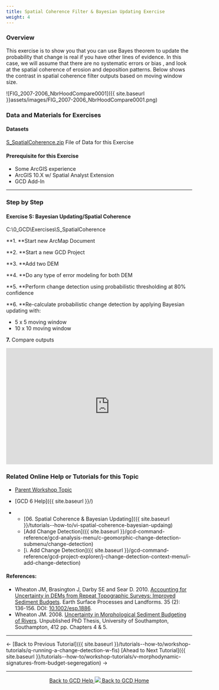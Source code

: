 ```yaml
---
title: Spatial Coherence Filter & Bayesian Updating Exercise
weight: 4
---
```


### Overview

This exercise is to show you that you can use Bayes theorem to update the probability that change is real if you have other lines of evidence. In this case, we will assume that there are no systematic errors or bias , and look at the spatial coherence of erosion and deposition patterns. Below shows the contrast in spatial coherence filter outputs based on moving window size.

![FIG_2007-2006_NbrHoodCompare0001]({{ site.baseurl }}assets/images/FIG_2007-2006_NbrHoodCompare0001.png)

### Data and Materials for Exercises

#### Datasets

[S_SpatialCoherence.zip](https://s3-us-west-2.amazonaws.com/etalweb.joewheaton.org/etal_workshops/GCD/2015_USU/S_SpatialCoherence.zip) File of Data for this Exercise

#### Prerequisite for this Exercise

- Some ArcGIS experience
- ArcGIS 10.X w/ Spatial Analyst Extension
- GCD Add-In

------

### Step by Step

####  **Exercise S: Bayesian Updating/Spatial Coherence**

C:\0_GCD\Exercises\S_SpatialCoherence

**1. **Start new ArcMap Document

**2. **Start a new GCD Project

**3. **Add two DEM

**4. **Do any type of error modeling for both DEM

**5. **Perform change detection using probabilistic thresholding at 80% confidence

**6. **Re-calculate probabilistic change detection by applying Bayesian updating with:

- 5 x 5 moving window
- 10 x 10 moving window

**7.** Compare outputs

<iframe width="560" height="315" src="https://www.youtube.com/embed/n0wH63OWFFU" frameborder="0" gesture="media" allow="encrypted-media" allowfullscreen></iframe>

### Related Online Help or Tutorials for this Topic

- [Parent Workshop Topic](http://gcdworkshop.joewheaton.org/workshop-topics/versions/3-day-workshop/3-Day3/s-spatial-coherence-bayesian-updating)

- [GCD 6 Help]({{ site.baseurl }}/)

- - [06. Spatial Coherence & Bayesian Updating]({{ site.baseurl }}/tutorials--how-to/vi-spatial-coherence-bayesian-updaing)
  - [Add Change Detection]({{ site.baseurl }}/gcd-command-reference/gcd-analysis-menu/c-geomorphic-change-detection-submenu/change-detection)
  - [i. Add Change Detection]({{ site.baseurl }}/gcd-command-reference/gcd-project-explorer/j-change-detection-context-menu/i-add-change-detection)

#### References:

- Wheaton JM, Brasington J, Darby SE and Sear D. 2010. [Accounting for Uncertainty in DEMs from Repeat Topographic Surveys: Improved Sediment Budgets](http://www.joewheaton.org/Home/research/paper-downloads/Wheaton_etal_ESPL_DoD.pdf). Earth Surface Processes and Landforms. 35 (2): 136-156. DOI: [10.1002/esp.1886](http://dx.doi.org/10.1002/esp.1886).
- Wheaton JM. 2008. [Uncertainty in Morphological Sediment Budgeting of Rivers](http://www.joewheaton.org/Home/research/projects-1/morphological-sediment-budgeting/phdthesis). Unpublished PhD Thesis, University of Southampton, Southampton, 412 pp. Chapters 4 & 5.

------

← [Back to Previous Tutorial]({{ site.baseurl }}/tutorials--how-to/workshop-tutorials/q-running-a-change-detection-w-fis)        [Ahead to Next Tutorial]({{ site.baseurl }}/tutorials--how-to/workshop-tutorials/v-morphodynamic-signatures-from-budget-segeregation) →



------
<div align="center">
	<a class="hollow button" href="{{ site.baseurl }}/Help"><i class="fa fa-chevron-circle-left"></i>  Back to GCD Help </a>  
	<a class="hollow button" href="{{ site.baseurl }}/"><img src="{{ site.baseurl}}/assets/images/icons/GCDAddIn.png">  Back to GCD Home </a>  
</div>